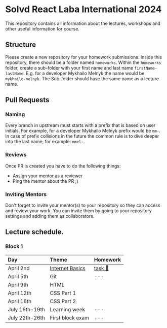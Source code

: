 # Solvd React Laba International 2024

This repository contains all information about the lectures, workshops and other useful information for course.

## Structure

Please create a new repository for your homework submissions. Inside this repository, there should be a folder named `homeworks`. Within the `homeworks` folder, create a sub-folder with your first name and last name `firstName-lastName`. E.g. for a developer Mykhailo Melnyk the name would be `mykhailo-melnyk`. The Sub-folder should have the same name as a lecture name.

## Pull Requests

### Naming

Every branch in upstream must starts with a prefix that is based on user initials. For example, for a developer Mykhailo Melnyk prefix would be `mm-`. In case of prefix collisions in the future the common rule is to dive deeper into the last name, for example: `mmel-`.

### Reviews

Once PR is created you have to do the following things:

- Assign your mentor as a reviewer
- Ping the mentor about the PR ;)

### Inviting Mentors

Don't forget to invite your mentor(s) to your repository so they can access and review your work. You can invite them by going to your repository settings and adding them as collaborators.

## Lecture schedule.

### Block 1

| Day            | Theme                                                              | Homework                                      |
| :------------- | :----------------------------------------------------------------- | :-------------------------------------------- |
| April 2nd      | [Internet Basics](./lectures/01-basics/README.md)                  | [task 🔗](./lectures/01-basics/task.md)       |
| April 5th      | Git                                                                | ---                                           |
| April 9th      | HTML                                                               |                                               |
| April 12th     | CSS Part 1                                                         |                                               |
| April 16th     | CSS Part 2                                                         |                                               |
| July 16th-19th | Learning week                                                      | ---                                           |
| July 22th-26th | First block exam                                                   | ---                                           |
